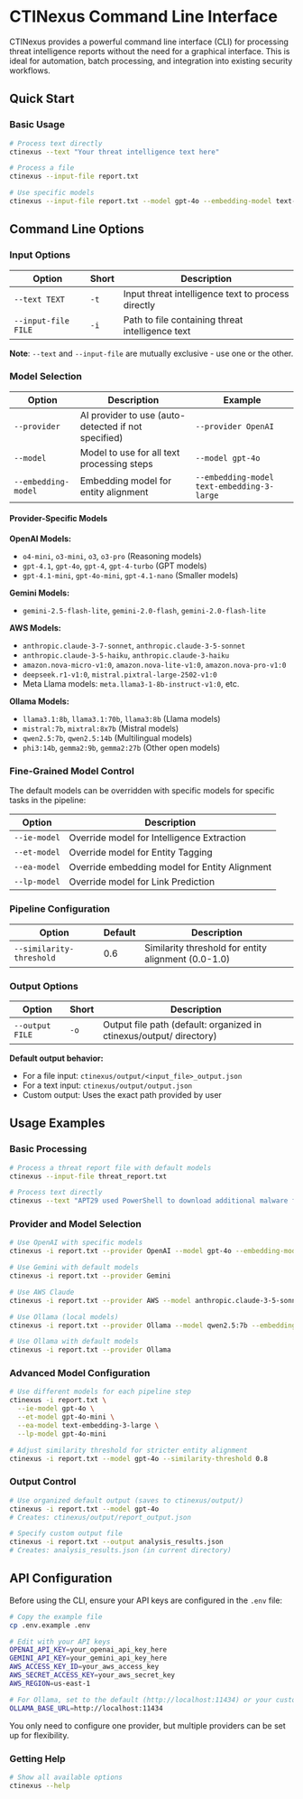 # CTINexus Command Line Interface

CTINexus provides a powerful command line interface (CLI) for processing threat intelligence reports without the need for a graphical interface. This is ideal for automation, batch processing, and integration into existing security workflows.

## Quick Start

### Basic Usage

```bash
# Process text directly
ctinexus --text "Your threat intelligence text here"

# Process a file
ctinexus --input-file report.txt

# Use specific models
ctinexus --input-file report.txt --model gpt-4o --embedding-model text-embedding-3-large
```

## Command Line Options

### Input Options

| Option | Short | Description |
|--------|-------|-------------|
| `--text TEXT` | `-t` | Input threat intelligence text to process directly |
| `--input-file FILE` | `-i` | Path to file containing threat intelligence text |

**Note**: `--text` and `--input-file` are mutually exclusive - use one or the other.

### Model Selection

| Option | Description | Example |
|--------|-------------|---------|
| `--provider` | AI provider to use (auto-detected if not specified) | `--provider OpenAI` |
| `--model` | Model to use for all text processing steps | `--model gpt-4o` |
| `--embedding-model` | Embedding model for entity alignment | `--embedding-model text-embedding-3-large` |

#### Provider-Specific Models

**OpenAI Models:**
- `o4-mini`, `o3-mini`, `o3`, `o3-pro` (Reasoning models)
- `gpt-4.1`, `gpt-4o`, `gpt-4`, `gpt-4-turbo` (GPT models)
- `gpt-4.1-mini`, `gpt-4o-mini`, `gpt-4.1-nano` (Smaller models)

**Gemini Models:**
- `gemini-2.5-flash-lite`, `gemini-2.0-flash`, `gemini-2.0-flash-lite`

**AWS Models:**
- `anthropic.claude-3-7-sonnet`, `anthropic.claude-3-5-sonnet`
- `anthropic.claude-3-5-haiku`, `anthropic.claude-3-haiku`
- `amazon.nova-micro-v1:0`, `amazon.nova-lite-v1:0`, `amazon.nova-pro-v1:0`
- `deepseek.r1-v1:0`, `mistral.pixtral-large-2502-v1:0`
- Meta Llama models: `meta.llama3-1-8b-instruct-v1:0`, etc.

**Ollama Models:**
- `llama3.1:8b`, `llama3.1:70b`, `llama3:8b` (Llama models)
- `mistral:7b`, `mixtral:8x7b` (Mistral models)
- `qwen2.5:7b`, `qwen2.5:14b` (Multilingual models)
- `phi3:14b`, `gemma2:9b`, `gemma2:27b` (Other open models)

### Fine-Grained Model Control

The default models can be overridden with specific models for specific tasks in the pipeline:

| Option | Description |
|--------|-------------|
| `--ie-model` | Override model for Intelligence Extraction |
| `--et-model` | Override model for Entity Tagging |
| `--ea-model` | Override embedding model for Entity Alignment |
| `--lp-model` | Override model for Link Prediction |

### Pipeline Configuration

| Option | Default | Description |
|--------|---------|-------------|
| `--similarity-threshold` | 0.6 | Similarity threshold for entity alignment (0.0-1.0) |

### Output Options

| Option | Short | Description |
|--------|-------|-------------|
| `--output FILE` | `-o` | Output file path (default: organized in ctinexus/output/ directory) |

**Default output behavior:**
- For a file input: `ctinexus/output/<input_file>_output.json`
- For a text input: `ctinexus/output/output.json`
- Custom output: Uses the exact path provided by user

## Usage Examples

### Basic Processing

```bash
# Process a threat report file with default models
ctinexus --input-file threat_report.txt

# Process text directly
ctinexus --text "APT29 used PowerShell to download additional malware from 192.168.1.100"
```

### Provider and Model Selection

```bash
# Use OpenAI with specific models
ctinexus -i report.txt --provider OpenAI --model gpt-4o --embedding-model text-embedding-3-large

# Use Gemini with default models
ctinexus -i report.txt --provider Gemini

# Use AWS Claude
ctinexus -i report.txt --provider AWS --model anthropic.claude-3-5-sonnet

# Use Ollama (local models)
ctinexus -i report.txt --provider Ollama --model qwen2.5:7b --embedding-model nomic-embed-text

# Use Ollama with default models
ctinexus -i report.txt --provider Ollama
```

### Advanced Model Configuration

```bash
# Use different models for each pipeline step
ctinexus -i report.txt \
  --ie-model gpt-4o \
  --et-model gpt-4o-mini \
  --ea-model text-embedding-3-large \
  --lp-model gpt-4o-mini

# Adjust similarity threshold for stricter entity alignment
ctinexus -i report.txt --model gpt-4o --similarity-threshold 0.8
```

### Output Control

```bash
# Use organized default output (saves to ctinexus/output/)
ctinexus -i report.txt --model gpt-4o
# Creates: ctinexus/output/report_output.json

# Specify custom output file
ctinexus -i report.txt --output analysis_results.json
# Creates: analysis_results.json (in current directory)
```

## API Configuration

Before using the CLI, ensure your API keys are configured in the `.env` file:

```bash
# Copy the example file
cp .env.example .env

# Edit with your API keys
OPENAI_API_KEY=your_openai_api_key_here
GEMINI_API_KEY=your_gemini_api_key_here
AWS_ACCESS_KEY_ID=your_aws_access_key
AWS_SECRET_ACCESS_KEY=your_aws_secret_key
AWS_REGION=us-east-1

# For Ollama, set to the default (http://localhost:11434) or your custom URL.
OLLAMA_BASE_URL=http://localhost:11434
```

You only need to configure one provider, but multiple providers can be set up for flexibility.

### Getting Help

```bash
# Show all available options
ctinexus --help
```
